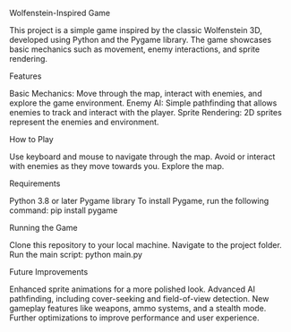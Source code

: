Wolfenstein-Inspired Game

This project is a simple game inspired by the classic Wolfenstein 3D, developed using Python and the Pygame library. The game showcases basic mechanics such as movement, enemy interactions, and sprite rendering.


Features

Basic Mechanics: Move through the map, interact with enemies, and explore the game environment.
Enemy AI: Simple pathfinding that allows enemies to track and interact with the player.
Sprite Rendering: 2D sprites represent the enemies and environment.



How to Play

Use keyboard and mouse to navigate through the map.
Avoid or interact with enemies as they move towards you.
Explore the map.



Requirements

Python 3.8 or later
Pygame library
To install Pygame, run the following command:
pip install pygame



Running the Game

Clone this repository to your local machine.
Navigate to the project folder.
Run the main script:
python main.py



Future Improvements

Enhanced sprite animations for a more polished look.
Advanced AI pathfinding, including cover-seeking and field-of-view detection.
New gameplay features like weapons, ammo systems, and a stealth mode.
Further optimizations to improve performance and user experience.

